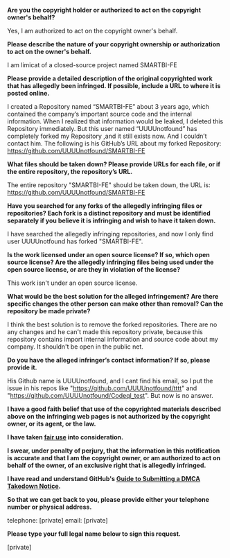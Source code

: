 **Are you the copyright holder or authorized to act on the copyright owner's behalf?**  

Yes, I am authorized to act on the copyright owner's behalf.

**Please describe the nature of your copyright ownership or authorization to act on the owner's behalf.**  

I am limicat of a closed-source project named SMARTBI-FE

**Please provide a detailed description of the original copyrighted work that has allegedly been infringed. If possible, include a URL to where it is posted online.**  

I created a Repository named “SMARTBI-FE” about 3 years ago, which contained the company’s important source code and the internal information.
When I realized that information would be leaked, I deleted this Repository immediately.
But this user named “UUUUnotfound” has completely forked my Repository ,and it still exists now. And I couldn’t contact him.
The following is his GitHub’s URL about my forked Repository:
https://github.com/UUUUnotfound/SMARTBI-FE

**What files should be taken down? Please provide URLs for each file, or if the entire repository, the repository’s URL.**  

The entire repository "SMARTBI-FE" should be taken down, the URL is:
https://github.com/UUUUnotfound/SMARTBI-FE

**Have you searched for any forks of the allegedly infringing files or repositories? Each fork is a distinct repository and must be identified separately if you believe it is infringing and wish to have it taken down.**  

I have searched the allegedly infringing repositories, and now I only find user UUUUnotfound has forked "SMARTBI-FE".

**Is the work licensed under an open source license? If so, which open source license? Are the allegedly infringing files being used under the open source license, or are they in violation of the license?**  

This work isn't under an open source license.

**What would be the best solution for the alleged infringement? Are there specific changes the other person can make other than removal? Can the repository be made private?**  

I think the best solution is to remove the forked repositories. There are no any changes and he can't made this repository private, because this repository contains import internal information and source code about my company. It shouldn't be open in the public net.

**Do you have the alleged infringer’s contact information? If so, please provide it.**  

His Github name is UUUUnotfound, and I cant find his email, so I put the issue in his repos like "https://github.com/UUUUnotfound/tttt" and "https://github.com/UUUUnotfound/Codeql_test". But now is no answer.

**I have a good faith belief that use of the copyrighted materials described above on the infringing web pages is not authorized by the copyright owner, or its agent, or the law.**  

**I have taken <a href="https://www.lumendatabase.org/topics/22">fair use</a> into consideration.**  

**I swear, under penalty of perjury, that the information in this notification is accurate and that I am the copyright owner, or am authorized to act on behalf of the owner, of an exclusive right that is allegedly infringed.**  

**I have read and understand GitHub's <a href="https://docs.github.com/articles/guide-to-submitting-a-dmca-takedown-notice/">Guide to Submitting a DMCA Takedown Notice</a>.**  

**So that we can get back to you, please provide either your telephone number or physical address.**  

telephone: [private]
email: [private]

**Please type your full legal name below to sign this request.**  

[private]
